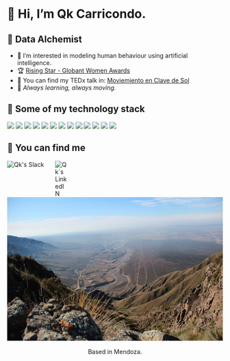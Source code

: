 # 👋 Hi, I’m Qk Carricondo.
## :space_invader: Data Alchemist


- 👀 I’m interested in modeling human behaviour using artificial intelligence.
- :trophy: [Rising Star - Globant Women Awards](https://womenawards.globant.com/2427/Julieta-Carricondo-Robino)
- :musical_score: You can find my TEDx talk in: [Moviemiento en Clave de Sol](https://www.youtube.com/watch?v=kbLH--fVzXY)
- 🌱 _Always learning, always moving._

## 	:mechanical_arm: Some of my technology stack

<code><img height="50" src="https://www.vectorlogo.zone/logos/python/python-horizontal.svg"></code>
<code><img height="50" src="https://www.adictosaltrabajo.com/wp-content/uploads/2020/12/1200px-Pandas_logo.svg_.png"></code>
<code><img height="47" src="https://www.itop.es/images/Tecnologias/scikit-learn-itop.png"></code>
<code><img height="42" src="https://upload.wikimedia.org/wikipedia/commons/8/88/SpaCy_logo.svg"></code>
<code><img height="50" src="https://fastapi.tiangolo.com/img/logo-margin/logo-teal.png"></code>
<code><img height="50" src="https://www.vectorlogo.zone/logos/opencv/opencv-ar21.svg"></code>
<code><img height="50" src="https://www.vectorlogo.zone/logos/mysql/mysql-ar21.svg"></code>
<code><img height="50" src="https://www.vectorlogo.zone/logos/mongodb/mongodb-ar21.svg"></code>
<code><img height="50" src="https://www.vectorlogo.zone/logos/firebase/firebase-ar21.svg"></code>
<code><img height="45" src="https://www.vectorlogo.zone/logos/google_analytics/google_analytics-horizontal.svg"></code>
<code><img height="50" src="https://www.vectorlogo.zone/logos/github/github-ar21.svg"></code>
<code><img height="50" src="https://www.vectorlogo.zone/logos/microsoft_powerbi/microsoft_powerbi-ar21.svg"></code>
<code><img height="50" src="https://www.vectorlogo.zone/logos/getpostman/getpostman-ar21.svg"></code>

## :thought_balloon: You can find me

<a href="https://app.slack.com/client/T027DJ1J4E9/C0279S59RU6">
  <img align="left" alt="Qk's Slack" width="112px" src="https://upload.wikimedia.org/wikipedia/commons/b/b9/Slack_Technologies_Logo.svg" />
</a>

<a href="https://www.linkedin.com/in/julieta-carricondo-robino/?locale=en_US">
  <img align="left" alt="Qk´s LinkedIN" width="30px" src="https://raw.githubusercontent.com/peterthehan/peterthehan/master/assets/linkedin.svg" />
</a>

<br />
<br />
<br />

<p align="center">
  <img src="image.jpg" alt="mountain" width="650"/>
   </p>
   
<p align="center"> Based in Mendoza. </p>

<!---
Qk527/Qk527 is a ✨ special ✨ repository because its `README.md` (this file) appears on your GitHub profile.
You can click the Preview link to take a look at your changes.
--->
